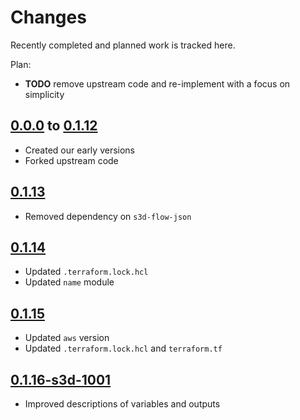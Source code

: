 # Changes
Recently completed and planned work is tracked here.

Plan:
- **TODO** remove upstream code and re-implement with a focus on simplicity

## [0.0.0](.) to [0.1.12](.)
- Created our early versions
- Forked upstream code

## [0.1.13](.)
- Removed dependency on `s3d-flow-json`

## [0.1.14](.)
- Updated `.terraform.lock.hcl`
- Updated `name` module

## [0.1.15](.)
- Updated `aws` version
- Updated `.terraform.lock.hcl` and `terraform.tf`

## [0.1.16-s3d-1001](.)
- Improved descriptions of variables and outputs

